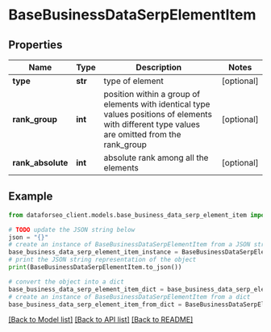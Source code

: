 # BaseBusinessDataSerpElementItem


## Properties

Name | Type | Description | Notes
------------ | ------------- | ------------- | -------------
**type** | **str** | type of element | [optional] 
**rank_group** | **int** | position within a group of elements with identical type values positions of elements with different type values are omitted from the rank_group | [optional] 
**rank_absolute** | **int** | absolute rank among all the elements | [optional] 

## Example

```python
from dataforseo_client.models.base_business_data_serp_element_item import BaseBusinessDataSerpElementItem

# TODO update the JSON string below
json = "{}"
# create an instance of BaseBusinessDataSerpElementItem from a JSON string
base_business_data_serp_element_item_instance = BaseBusinessDataSerpElementItem.from_json(json)
# print the JSON string representation of the object
print(BaseBusinessDataSerpElementItem.to_json())

# convert the object into a dict
base_business_data_serp_element_item_dict = base_business_data_serp_element_item_instance.to_dict()
# create an instance of BaseBusinessDataSerpElementItem from a dict
base_business_data_serp_element_item_from_dict = BaseBusinessDataSerpElementItem.from_dict(base_business_data_serp_element_item_dict)
```
[[Back to Model list]](../README.md#documentation-for-models) [[Back to API list]](../README.md#documentation-for-api-endpoints) [[Back to README]](../README.md)


